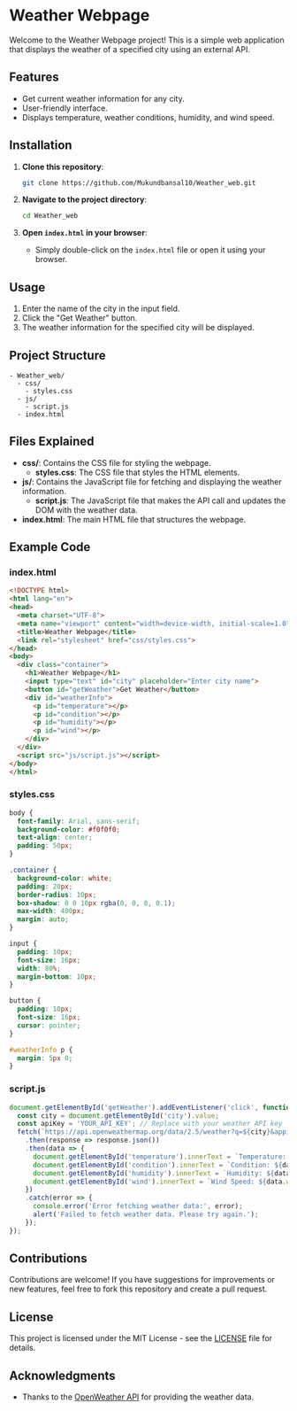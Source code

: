 # Weather Webpage

Welcome to the Weather Webpage project! This is a simple web application that displays the weather of a specified city using an external API.

## Features

- Get current weather information for any city.
- User-friendly interface.
- Displays temperature, weather conditions, humidity, and wind speed.

## Installation

1. **Clone this repository**:
   ```bash
   git clone https://github.com/Mukundbansal10/Weather_web.git
   ```

2. **Navigate to the project directory**:
   ```bash
   cd Weather_web
   ```

3. **Open `index.html` in your browser**:
   - Simply double-click on the `index.html` file or open it using your browser.

## Usage

1. Enter the name of the city in the input field.
2. Click the "Get Weather" button.
3. The weather information for the specified city will be displayed.

## Project Structure

```
- Weather_web/
  - css/
    - styles.css
  - js/
    - script.js
  - index.html
```

## Files Explained

- **css/**: Contains the CSS file for styling the webpage.
  - **styles.css**: The CSS file that styles the HTML elements.
- **js/**: Contains the JavaScript file for fetching and displaying the weather information.
  - **script.js**: The JavaScript file that makes the API call and updates the DOM with the weather data.
- **index.html**: The main HTML file that structures the webpage.

## Example Code

### index.html
```html
<!DOCTYPE html>
<html lang="en">
<head>
  <meta charset="UTF-8">
  <meta name="viewport" content="width=device-width, initial-scale=1.0">
  <title>Weather Webpage</title>
  <link rel="stylesheet" href="css/styles.css">
</head>
<body>
  <div class="container">
    <h1>Weather Webpage</h1>
    <input type="text" id="city" placeholder="Enter city name">
    <button id="getWeather">Get Weather</button>
    <div id="weatherInfo">
      <p id="temperature"></p>
      <p id="condition"></p>
      <p id="humidity"></p>
      <p id="wind"></p>
    </div>
  </div>
  <script src="js/script.js"></script>
</body>
</html>
```

### styles.css
```css
body {
  font-family: Arial, sans-serif;
  background-color: #f0f0f0;
  text-align: center;
  padding: 50px;
}

.container {
  background-color: white;
  padding: 20px;
  border-radius: 10px;
  box-shadow: 0 0 10px rgba(0, 0, 0, 0.1);
  max-width: 400px;
  margin: auto;
}

input {
  padding: 10px;
  font-size: 16px;
  width: 80%;
  margin-bottom: 10px;
}

button {
  padding: 10px;
  font-size: 16px;
  cursor: pointer;
}

#weatherInfo p {
  margin: 5px 0;
}
```

### script.js
```javascript
document.getElementById('getWeather').addEventListener('click', function() {
  const city = document.getElementById('city').value;
  const apiKey = 'YOUR_API_KEY'; // Replace with your weather API key
  fetch(`https://api.openweathermap.org/data/2.5/weather?q=${city}&appid=${apiKey}&units=metric`)
    .then(response => response.json())
    .then(data => {
      document.getElementById('temperature').innerText = `Temperature: ${data.main.temp}°C`;
      document.getElementById('condition').innerText = `Condition: ${data.weather[0].description}`;
      document.getElementById('humidity').innerText = `Humidity: ${data.main.humidity}%`;
      document.getElementById('wind').innerText = `Wind Speed: ${data.wind.speed} m/s`;
    })
    .catch(error => {
      console.error('Error fetching weather data:', error);
      alert('Failed to fetch weather data. Please try again.');
    });
});
```

## Contributions

Contributions are welcome! If you have suggestions for improvements or new features, feel free to fork this repository and create a pull request.

## License

This project is licensed under the MIT License - see the [LICENSE](LICENSE) file for details.

## Acknowledgments

- Thanks to the [OpenWeather API](https://openweathermap.org/api) for providing the weather data.
